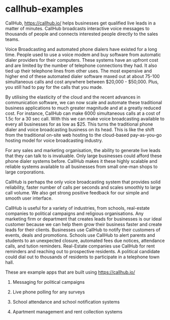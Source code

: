 callhub-examples
================

CallHub, https://callhub.io/ helps businesses get qualified live leads in a matter of minutes. CallHub broadcasts interactive voice messages to thousands of people and connects interested people directly to the sales teams.

Voice Broadcasting and automated phone dialers have existed for a long time. People used to use a voice modem  and buy software from automatic dialer providers for their computers. These systems have an upfront cost and are limited by the number of telephone connections they had. It also tied up their telephone lines from other uses. The most expensive and higher end of these automated dialer software maxed out at about 75-100 simultaneous calls and cost anywhere between $20,000 - $50,000. Plus, you still had to pay for the calls that you made.

By utilising the elasticity of the cloud and the recent advances in communication software, we can now scale and automate these traditional business applications to much greater magnitude and at a greatly reduced cost. For instance, CallHub can make 6000 simultaneous calls at a cost of 1.5c for a 30 sec call. With this we can make voice broadcasting available to every all businesses for as low as $25. This turns the traditional phone dialer and voice broadcasting business on its head. This is like the shift from the traditional on-site web hosting to the cloud-based pay-as-you-go hosting model for voice broadcasting industry.

For any sales and marketing organisation, the ability to generate live leads that they can talk to is invaluable. Only large businesses could afford these phone dialer systems before. CallHub makes it these highly scalable and reliable systems available to all businesses from small one-man shops to large corporations.

CallHub is perhaps the only voice broadcasting system that provides solid reliability, faster number of calls per seconds and scales smoothly to large call volume. We also get strong positive feedback for our simple and smooth user interface.

CallHub is useful for a variety of industries, from schools, real-estate companies to political campaigns and religious organisations.
Any marketing firm or department that creates leads for businesses is our ideal customer because we can help them grow their business faster and create leads for their clients.
    Businesses use CallHub to notify their customers of events, deals and promotions. Schools use CallHub to alert parents and students to an unexpected closure, automated fees due notices, attendance calls, and tution reminders. Real-Estate companies use CallHub for rent reminders and reaching out to prospective residents. A political candidate could dial out to thousands of residents to participate in a telephone town hall.

These are example apps that are built using https://callhub.io/

1. Messaging for political campaigns

2. Live phone polling for any surveys

3. School attendance and school notification systems

4. Apartment management and rent collection systems
